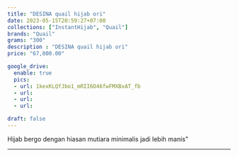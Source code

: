 ```yaml
---
title: "DESINA quail hijab ori"
date: 2023-05-15T20:59:27+07:00
collections: ["InstantHijab", "Quail"]
brands: "Quail"
grams: "300"
description : "DESINA quail hijab ori"
price: "67,000.00"

google_drive:
  enable: true
  pics:
  - url: 1kexKLQfJbo1_mRII6O46fwFMXBxAT_fb
  - url: 
  - url: 
  - url: 

draft: false
---
```


Hijab bergo dengan hiasan mutiara minimalis jadi lebih manis"

------------   
